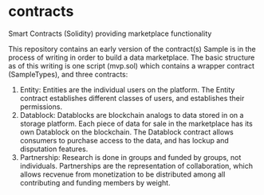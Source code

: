 # contracts
Smart Contracts (Solidity) providing marketplace functionality

This repository contains an early version of the contract(s) Sample is in the process of writing in order to build a data marketplace. The basic structure as of this writing is one script (mvp.sol) which contains a wrapper contract (SampleTypes), and three contracts:

1) Entity: Entities are the individual users on the platform. The Entity contract establishes different classes of users, and establishes their permissions.
2) Datablock: Datablocks are blockchain analogs to data stored in on a storage platform. Each piece of data for sale in the marketplace has its own Datablock on the blockchain. The Datablock contract allows consumers to purchase access to the data, and has lockup and disputation features.
3) Partnership: Research is done in groups and funded by groups, not individuals. Partnerships are the representation of collaboration, which allows recvenue from monetization to be distributed among all contributing and funding members by weight.

